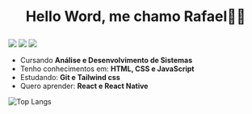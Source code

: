 # <p align="center"> Hello Word, me chamo Rafael👋🏽 </p>

   [<img src="https://img.shields.io/badge/linkedin-%230077B5.svg?&style=for-the-badge&logo=linkedin&logoColor=white" />](https://www.linkedin.com/in/raffaew/)
   [<img src = "https://img.shields.io/badge/instagram-%23E4405F.svg?&style=for-the-badge&logo=instagram&logoColor=white">](https://www.instagram.com/raffaeew/)
   [<img src = "https://img.shields.io/badge/Gmail-D14836?style=for-the-badge&logo=gmail&logoColor=white">](mailto:raffa96dias@gmail.com)
 - Cursando **Análise e Desenvolvimento de Sistemas**
 - Tenho conhecimentos em: **HTML, CSS e JavaScript**
 - Estudando: **Git e Tailwind css**
 - Quero aprender: **React e React Native**

![Top Langs](https://github-readme-stats.vercel.app/api/top-langs/?username=raffaew&exclude_repo=github-readme-stats,anuraghazra.github.io&theme=transparent)

 

  
   


  
